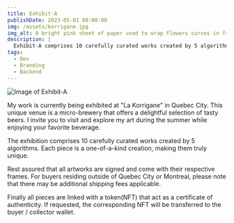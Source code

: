 ```yaml
---
title: Exhibit-A
publishDate: 2023-05-01 00:00:00
img: /assets/korrigane.jpg
img_alt: A bright pink sheet of paper used to wrap flowers curves in front of rich blue background
description: |
  Exhibit-A comprises 10 carefully curated works created by 5 algorithms. Each piece is a one-of-a-kind creation, making them truly unique.
tags:
  - Dev
  - Branding
  - Backend
---
```


<section class="exhibit">
  <div class="exhibit__container">
    <div class="exhibit__image">
      <img src="/assets/korrigane.jpg" alt="Image of Exhibit-A">
    </div>
  <div class="exhibit__content">
    <p>
      My work is currently being exhibited at "La Korrigane" in Quebec City. This unique venue is a micro-brewery that offers a delightful selection of tasty beers. I invite you to visit and explore my art during the summer while enjoying your favorite beverage.
    </p>
    <p>
      The exhibition comprises 10 carefully curated works created by 5 algorithms. Each piece is a one-of-a-kind creation, making them truly unique.
    </p>
    <p>
      Rest assured that all artworks are signed and come with their respective frames. For buyers residing outside of Quebec City or Montreal, please note that there may be additional shipping fees applicable.
    </p>
    <p>
      Finally all pieces are linked with a token(NFT) that act as a certificate of authenticity. If requested, the corresponding NFT will be transferred to the buyer / collector wallet.
    </p>
  </div>
  </div>
</section>

<style>
  p{
    margin-bottom:1em;
  }
</style>
